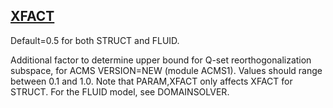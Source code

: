 ## [XFACT](https://nexus.hexagon.com/documentationcenter/bundle/MSC_Nastran_2022.4/page/Nastran_Combined_Book/qrg/parameters/TOC.XFACT.xhtml)

Default=0.5 for both STRUCT and FLUID.

Additional factor to determine upper bound for Q-set reorthogonalization subspace, for ACMS VERSION=NEW (module ACMS1). Values should range between 0.1 and 1.0. Note that PARAM,XFACT only affects XFACT for STRUCT. For the FLUID model, see DOMAINSOLVER.


